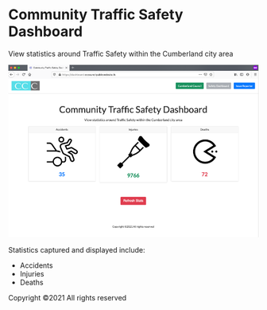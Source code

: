 # Community Traffic Safety Dashboard
View statistics around Traffic Safety within the Cumberland city area


![Cumberland City Council Community Traffic Safety Dashboard](frontend/img/liveproject2.png)


Statistics captured and displayed include:  

- Accidents  
- Injuries  
- Deaths  

Copyright ©2021 All rights reserved